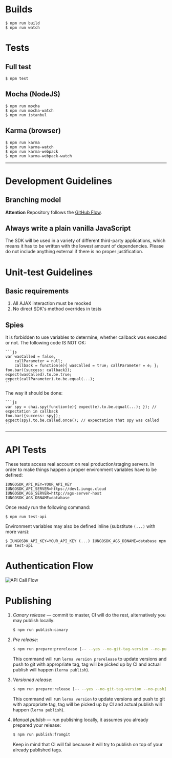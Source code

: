 # Builds

```
$ npm run build
$ npm run watch
```

# Tests

## Full test

```
$ npm test
```

## Mocha (NodeJS)

```
$ npm run mocha
$ npm run mocha-watch
$ npm run istanbul
```

## Karma (browser)

```
$ npm run karma
$ npm run karma-watch
$ npm run karma-webpack
$ npm run karma-webpack-watch
```

***

# Development Guidelines

## Branching model

**Attention** Repository follows the [GitHub Flow](https://guides.github.com/introduction/flow/).

## Always write a plain vanilla JavaScript

The SDK will be used in a variety of different third-party applications, which means it has to be written with the
lowest amount of dependencies. Please do not include anything external if there is no proper justification.

# Unit-test Guidelines

## Basic requirements

1. All AJAX interaction must be mocked
2. No direct SDK's method overrides in tests

## Spies

It is forbidden to use variables to determine, whether callback was executed or not. The following code IS NOT OK:

    ```js
    var wasCalled = false,
        callParameter = null;
        callback = function(e){ wasCalled = true; callParameter = e; };
    foo.bar({success: callback});
    expect(wasCalled).to.be.true;
    expect(callParameter).to.be.equal(...);
    ```

The way it should be done:

    ```js
    var spy = chai.spy(function(e){ expect(e).to.be.equal(...); }); // expectation in callback
    foo.bar({success: spy});
    expect(spy).to.be.called.once(); // expectation that spy was called
    ```

***

# API Tests 

These tests access real account on real production/staging servers. In order to make things happen a proper environment
variables have to be defined:

```
IUNGOSDK_API_KEY=YOUR_API_KEY
IUNGOSDK_API_SERVER=https://dev1.iungo.cloud
IUNGOSDK_AGS_SERVER=http://ags-server-host
IUNGOSDK_AGS_DBNAME=database
```

Once ready run the following command:

```
$ npm run test-api
```

Environment variables may also be defined inline (substitute `(...)` with more vars):

```
$ IUNGOSDK_API_KEY=YOUR_API_KEY (...) IUNGOSDK_AGS_DBNAME=database npm run test-api
```

# Authentication Flow

![API Call Flow](http://habrastorage.org/files/308/78c/4d9/30878c4d9ee94a9d96fdefcaee5779ae.png)

# Publishing

1. *Canary release* — commit to master, CI will do the rest, alternatively you may publish locally:
    ```bash
    $ npm run publish:canary
    ```

2. *Pre release*:
    ```bash
    $ npm run prepare:prerelease [-- --yes --no-git-tag-version --no-push]
    ```
    This command will run `lerna version prerelease` to update versions and push to git with appropriate tag, tag will
    be picked up by CI and actual publish will happen (`lerna publish`).
    
3. *Versioned release*:
    ```bash
    $ npm run prepare:release [-- --yes --no-git-tag-version --no-push]
    ```
    This command will run `lerna version` to update versions and push to git with appropriate tag, tag will be picked up
    by CI and actual publish will happen (`lerna publish`).
    
4. *Manual publish* — run publishing locally, it assumes you already prepared your release:
    ```bash
    $ npm run publish:fromgit
    ```
    Keep in mind that CI will fail because it will try to publish on top of your already published tags.
